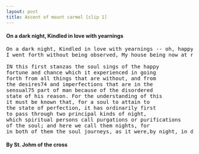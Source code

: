 ```yaml
---
layout: post
title: Ascent of mount carmel [clip 1]
---
```


<h4>On a dark night, Kindled in love with yearnings</h4>

<pre>
On a dark night, Kindled in love with yearnings -- oh, happy chance! --
I went forth without being observed, My house being now at rest.

IN this first stanzas the soul sings of the happy
fortune and chance which it experienced in going
forth from all things that are without, and from
the desires74 and imperfections that are in the
sensual75 part of man because of the disordered
state of his reason. For the understanding of this
it must be known that, for a soul to attain to
the state of perfection, it has ordinarily first
to pass through two principal kinds of night,
which spiritual persons call purgations or purifications
of the soul; and here we call them nights, for
in both of them the soul journeys, as it were,by night, in darkness.
</pre>

<h4>By St. Johm of the cross</h4>